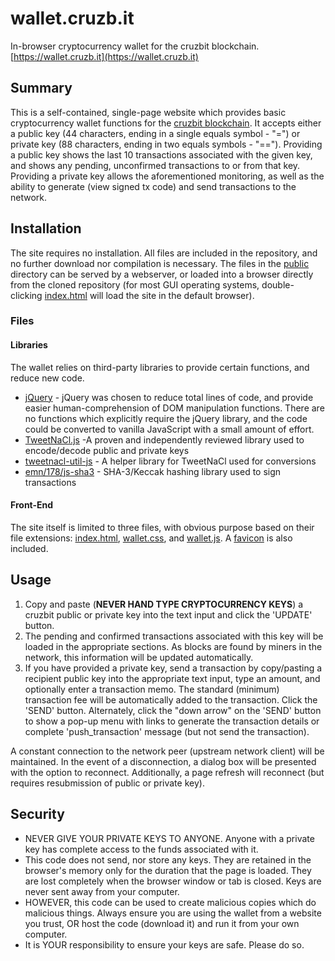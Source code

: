 # wallet.cruzb.it
In-browser cryptocurrency wallet for the cruzbit blockchain. [https://wallet.cruzb.it](https://wallet.cruzb.it)

## Summary
This is a self-contained, single-page website which provides basic cryptocurrency wallet functions for the [cruzbit blockchain](https://cruzb.it). It accepts either a public key (44 characters, ending in a single equals symbol - "=") or private key (88 characters, ending in two equals symbols - "=="). Providing a public key shows the last 10 transactions associated with the given key, and shows any pending, unconfirmed transactions to or from that key. Providing a private key allows the aforementioned monitoring, as well as the ability to generate (view signed tx code) and send transactions to the network.

## Installation
The site requires no installation. All files are included in the repository, and no further download nor compilation is necessary. The files in the [public](public) directory can be served by a webserver, or loaded into a browser directly from the cloned repository (for most GUI operating systems, double-clicking [index.html](public/index.html) will load the site in the default browser).

### Files
#### Libraries
The wallet relies on third-party libraries to provide certain functions, and reduce new code.
* [jQuery](https://jquery.com) - jQuery was chosen to reduce total lines of code, and provide easier human-comprehension of DOM manipulation functions. There are no functions which explicitly require the jQuery library, and the code could be converted to vanilla JavaScript with a small amount of effort.
* [TweetNaCl.js](https://tweetnacl.js.org/) -A proven and independently reviewed library used to encode/decode public and private keys
* [tweetnacl-util-js](https://github.com/dchest/tweetnacl-util-js) -  A helper library for TweetNaCl used for conversions
* [emn/178/js-sha3](https://github.com/emn178/js-sha3) - SHA-3/Keccak hashing library used to sign transactions
#### Front-End
The site itself is limited to three files, with obvious purpose based on their file extensions: [index.html](public/index.html), [wallet.css](public/wallet.css), and [wallet.js](public/wallet.js). A [favicon](public/favicon.ico) is also included.

## Usage
1. Copy and paste (**NEVER HAND TYPE CRYPTOCURRENCY KEYS**) a cruzbit public or private key into the text input and click the 'UPDATE' button.
2. The pending and confirmed transactions associated with this key will be loaded in the appropriate sections. As blocks are found by miners in the network, this information will be updated automatically.
3. If you have provided a private key, send a transaction by copy/pasting a recipient public key into the appropriate text input, type an amount, and optionally enter a transaction memo. The standard (minimum) transaction fee will be automatically added to the transaction. Click the 'SEND' button. Alternately, click the "down arrow" on the 'SEND' button to show a pop-up menu with links to generate the transaction details or complete 'push_transaction' message (but not send the transaction).

A constant connection to the network peer (upstream network client) will be maintained. In the event of a disconnection, a dialog box will be presented with the option to reconnect. Additionally, a page refresh will reconnect (but requires resubmission of public or private key).

## Security
* NEVER GIVE YOUR PRIVATE KEYS TO ANYONE. Anyone with a private key has complete access to the funds associated with it.
* This code does not send, nor store any keys. They are retained in the browser's memory only for the duration that the page is loaded. They are lost completely when the browser window or tab is closed. Keys are never sent away from your computer.
* HOWEVER, this code can be used to create malicious copies which do malicious things. Always ensure you are using the wallet from a website you trust, OR host the code (download it) and run it from your own computer.
* It is YOUR responsibility to ensure your keys are safe. Please do so.

